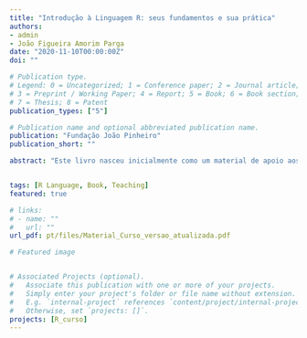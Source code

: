```yaml
---
title: "Introdução à Linguagem R: seus fundamentos e sua prática"
authors:
- admin
- João Figueira Amorim Parga
date: "2020-11-10T00:00:00Z"
doi: ""

# Publication type.
# Legend: 0 = Uncategorized; 1 = Conference paper; 2 = Journal article;
# 3 = Preprint / Working Paper; 4 = Report; 5 = Book; 6 = Book section;
# 7 = Thesis; 8 = Patent
publication_types: ["5"]

# Publication name and optional abbreviated publication name.
publication: "Fundação João Pinheiro"
publication_short: ""

abstract: "Este livro nasceu inicialmente como um material de apoio aos alunos e pesquisadores do Curso Introdutório de R, que foi ministrado no primeiro semestre de 2020, na Fundação João Pinheiro. Porém, esse material sofreu várias revisões ao longo de um ano, e hoje, constitui uma visão concisa da linguagem. Sua principal contribuição para a literatura brasileira, está no combate de dois problemas recorrentes nos materias disponíveis em português sobre a linguagem: 1) a falta de profundidade de muitos materiais, que tentam abordar muitos assuntos em um espaço curto; 2) a alta especialização de muitos materiais, que são de difícil transposição para outros contextos."


tags: [R Language, Book, Teaching]
featured: true

# links:
# - name: ""
#   url: ""
url_pdf: pt/files/Material_Curso_versao_atualizada.pdf

# Featured image


# Associated Projects (optional).
#   Associate this publication with one or more of your projects.
#   Simply enter your project's folder or file name without extension.
#   E.g. `internal-project` references `content/project/internal-project/index.md`.
#   Otherwise, set `projects: []`.
projects: [R_curso]
---
```




